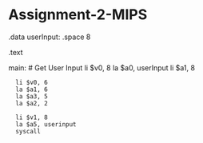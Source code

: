 # Assignment-2-MIPS
.data
    userInput: .space 8
  
.text
  
main:
     # Get User Input
     li $v0, 8 
     la $a0, userInput 
     li $a1, 8
      
      li $v0, 6
      la $a1, 6
      la $a3, 5
      la $a2, 2
      
      li $v1, 8
      la $a5, userinput
      syscall
